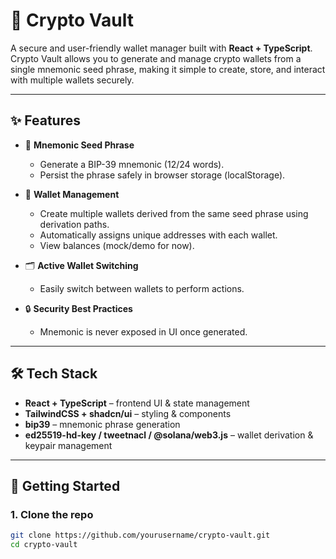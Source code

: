 # 🔐 Crypto Vault

A secure and user-friendly wallet manager built with **React + TypeScript**.  
Crypto Vault allows you to generate and manage crypto wallets from a single mnemonic seed phrase, making it simple to create, store, and interact with multiple wallets securely.

---

## ✨ Features

- 📜 **Mnemonic Seed Phrase**  
  - Generate a BIP-39 mnemonic (12/24 words).  
  - Persist the phrase safely in browser storage (localStorage).  

- 🪪 **Wallet Management**  
  - Create multiple wallets derived from the same seed phrase using derivation paths.  
  - Automatically assigns unique addresses with each wallet.  
  - View balances (mock/demo for now).  

- 🗂️ **Active Wallet Switching**  
  - Easily switch between wallets to perform actions.  

- 🔒 **Security Best Practices**  
  - Mnemonic is never exposed in UI once generated.  
 

---

## 🛠️ Tech Stack

- **React + TypeScript** – frontend UI & state management  
- **TailwindCSS + shadcn/ui** – styling & components  
- **bip39** – mnemonic phrase generation  
- **ed25519-hd-key / tweetnacl / @solana/web3.js** – wallet derivation & keypair management  

---

## 🚀 Getting Started

### 1. Clone the repo
```bash
git clone https://github.com/yourusername/crypto-vault.git
cd crypto-vault
